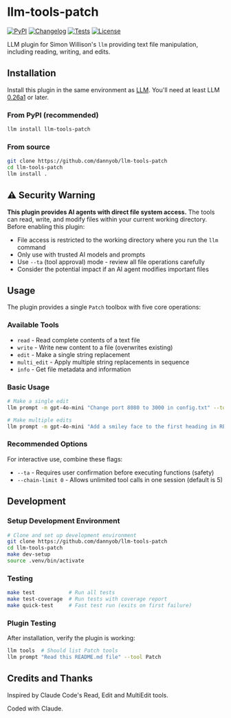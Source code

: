# llm-tools-patch

[![PyPI](https://img.shields.io/pypi/v/llm-tools-patch.svg)](https://pypi.org/project/llm-tools-patch/)
[![Changelog](https://img.shields.io/github/v/release/dannyob/llm-tools-patch?include_prereleases&label=changelog)](https://github.com/dannyob/llm-tools-patch/releases)
[![Tests](https://github.com/dannyob/llm-tools-patch/actions/workflows/test.yml/badge.svg)](https://github.com/dannyob/llm-tools-patch/actions/workflows/test.yml)
[![License](https://img.shields.io/badge/license-Apache%202.0-blue.svg)](https://github.com/dannyob/llm-tools-patch/blob/main/LICENSE)

LLM plugin for Simon Willison's `llm` providing text file manipulation, including reading, writing, and edits.

## Installation

Install this plugin in the same environment as [LLM](https://llm.datasette.io/). You'll need at least LLM [0.26a1](https://llm.datasette.io/en/latest/changelog.html#a1-2025-05-25) or later.

### From PyPI (recommended)

```bash
llm install llm-tools-patch
```

### From source

```bash
git clone https://github.com/dannyob/llm-tools-patch
cd llm-tools-patch
llm install .
```

## ⚠️ Security Warning

**This plugin provides AI agents with direct file system access.** The tools can read, write, and modify files within your current working directory. Before enabling this plugin:

- File access is restricted to the working directory where you run the `llm` command
- Only use with trusted AI models and prompts
- Use `--ta` (tool approval) mode - review all file operations carefully
- Consider the potential impact if an AI agent modifies important files

## Usage

The plugin provides a single `Patch` toolbox with five core operations:

### Available Tools

- `read` - Read complete contents of a text file
- `write` - Write new content to a file (overwrites existing)
- `edit` - Make a single string replacement
- `multi_edit` - Apply multiple string replacements in sequence  
- `info` - Get file metadata and information

### Basic Usage

```bash
# Make a single edit
llm prompt -m gpt-4o-mini "Change port 8080 to 3000 in config.txt" --tool Patch --ta
```

```bash
# Make multiple edits
llm prompt -m gpt-4o-mini "Add a smiley face to the first heading in README.md, then a thank you emoji to the last heading" --tool Patch --ta --chain-limit 0
```

### Recommended Options

For interactive use, combine these flags:
- `--ta` - Requires user confirmation before executing functions (safety)
- `--chain-limit 0` - Allows unlimited tool calls in one session (default is 5)

## Development

### Setup Development Environment

```bash
# Clone and set up development environment
git clone https://github.com/dannyob/llm-tools-patch
cd llm-tools-patch
make dev-setup
source .venv/bin/activate
```

### Testing

```bash
make test           # Run all tests
make test-coverage  # Run tests with coverage report
make quick-test     # Fast test run (exits on first failure)
```

### Plugin Testing

After installation, verify the plugin is working:

```bash
llm tools  # Should list Patch tools
llm prompt "Read this README.md file" --tool Patch
```

## Credits and Thanks

Inspired by Claude Code's Read, Edit and MultiEdit tools.

Coded with Claude.
